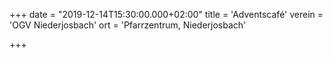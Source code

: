 +++
date = "2019-12-14T15:30:00.000+02:00"
title = 'Adventscafé'
verein = 'OGV Niederjosbach'
ort = 'Pfarrzentrum, Niederjosbach'

+++

      